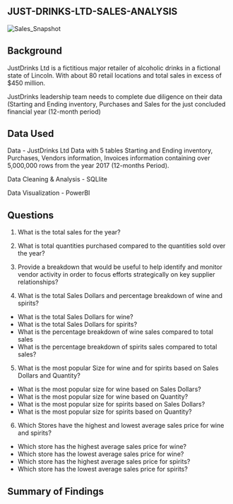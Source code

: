 ## JUST-DRINKS-LTD-SALES-ANALYSIS

![Sales_Snapshot](https://github.com/user-attachments/assets/1dad5cfe-c7f3-49ec-a511-9bdf6c5fb606)


## Background

JustDrinks Ltd is a fictitious major retailer of alcoholic drinks in a fictional state of Lincoln. With about 80 retail locations and total sales in excess of $450 million.

JustDrinks leadership team needs  to complete due diligence on their data (Starting and Ending inventory, Purchases and Sales for the just concluded financial year (12-month period) 


## Data Used

Data - JustDrinks Ltd Data with 5 tables Starting and Ending inventory, Purchases, Vendors information, Invoices information  containing over 5,000,000 rows from the year 2017 (12-months Period).

Data Cleaning & Analysis - SQLlite

Data Visualization - PowerBI

## Questions

1. What is the total sales for the year?
   
2. What is total quantities purchased compared to the quantities sold over the year?
   
3. Provide a breakdown that would be useful to help identify and monitor vendor activity in order to focus efforts strategically on key supplier relationships?
   
4. What is the total Sales Dollars and percentage breakdown of wine and spirits?
  - What is the total Sales Dollars for wine?
  - What is the total Sales Dollars for spirits?
  - What is the percentage breakdown of wine sales compared to total sales
  - What is the percentage breakdown of spirits sales compared to total sales?
    
5. What is the most popular Size for wine and for spirits based on Sales Dollars and Quantity?
  - What is the most popular size for wine based on Sales Dollars?
  - What is the most popular size for wine based on Quantity?
  - What is the most popular size for spirits based on Sales Dollars?
  - What is the most popular size for spirits based on Quantity?

6. Which Stores have the highest and lowest average sales price for wine and spirits?
  - Which store has the highest average sales price for wine?
  - Which store has the lowest average sales price for wine?
  - Which store has the highest average sales price for spirits?
  - Which store has the lowest average sales price for spirits?


   

## Summary of Findings




